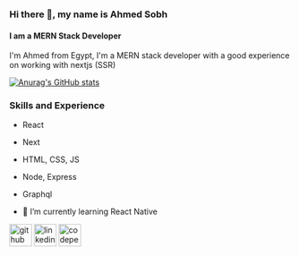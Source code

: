 ### Hi there 👋, my name is Ahmed Sobh
#### I am a MERN Stack Developer
I'm Ahmed from Egypt, I'm a MERN stack developer with a good experience on working with nextjs (SSR)

[![Anurag's GitHub stats](https://github-readme-stats.vercel.app/api?username=sobh7771)](https://github.com/anuraghazra/github-readme-stats)

### Skills and Experience
- React
- Next
- HTML, CSS, JS
- Node, Express
- Graphql

- 🌱 I’m currently learning React Native 


[<img src='https://cdn.jsdelivr.net/npm/simple-icons@3.0.1/icons/github.svg' alt='github' height='40'>](https://github.com/sobh7771)  [<img src='https://cdn.jsdelivr.net/npm/simple-icons@3.0.1/icons/linkedin.svg' alt='linkedin' height='40'>](https://www.linkedin.com/in/ahmed-sobh-9a6b071a0/)  [<img src='https://cdn.jsdelivr.net/npm/simple-icons@3.0.1/icons/codepen.svg' alt='codepen' height='40'>](https://codepen.io/sobh7771)  

